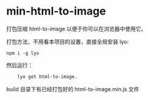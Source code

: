 ﻿# min-html-to-image

打包压缩 html-to-image 以便于你可以在浏览器中使用它。

打包方法，不用看本项目的设置，直接全局安装 lyo:

```
npm i -g lyo
```

然后运行：


```bash
    lyo get html-to-image.
```

build 目录下有已经打包好的 html-to-image.min.js 文件
